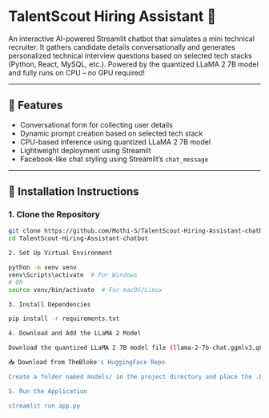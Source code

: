 # TalentScout Hiring Assistant 🤖

An interactive AI-powered Streamlit chatbot that simulates a mini technical recruiter. It gathers candidate details conversationally and generates personalized technical interview questions based on selected tech stacks (Python, React, MySQL, etc.). Powered by the quantized LLaMA 2 7B model and fully runs on CPU – no GPU required!


---

## 🚀 Features

- Conversational form for collecting user details
- Dynamic prompt creation based on selected tech stack
- CPU-based inference using quantized LLaMA 2 7B model
- Lightweight deployment using Streamlit
- Facebook-like chat styling using Streamlit’s `chat_message`

---

## 🔧 Installation Instructions

### 1. Clone the Repository

```bash
git clone https://github.com/Mothi-S/TalentScout-Hiring-Assistant-chatbot.git
cd TalentScout-Hiring-Assistant-chatbot

2. Set Up Virtual Environment

python -m venv venv
venv\Scripts\activate  # For Windows
# OR
source venv/bin/activate  # For macOS/Linux

3. Install Dependencies

pip install -r requirements.txt

4. Download and Add the LLaMA 2 Model

Download the quantized LLaMA 2 7B model file (llama-2-7b-chat.ggmlv3.q8_0.bin) from Hugging Face:

📥 Download from TheBloke's HuggingFace Repo

Create a folder named models/ in the project directory and place the .bin file inside it:

5. Run the Application

streamlit run app.py


